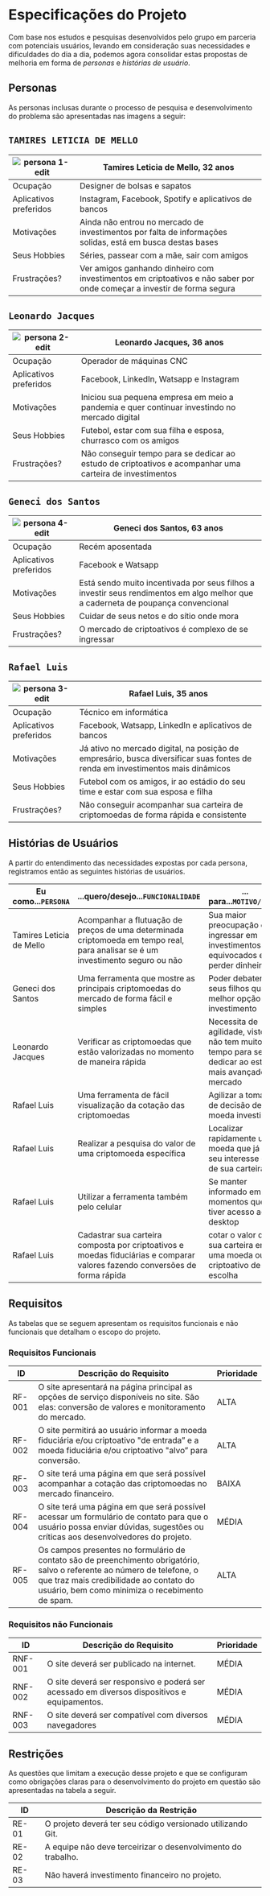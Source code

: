 # Especificações do Projeto

Com base nos estudos e pesquisas desenvolvidos pelo grupo em parceria com potenciais usuários, levando em consideração suas necessidades e dificuldades do dia a dia, podemos agora consolidar estas propostas de melhoria em forma de _personas_ e _histórias de usuário_.

## Personas

As personas inclusas durante o processo de pesquisa e desenvolvimento do problema são apresentadas nas imagens a seguir:

## `TAMIRES LETICIA DE MELLO`

| ![persona 1-edit](https://user-images.githubusercontent.com/93105125/163296843-f40d3ca4-f3cb-4659-ad5f-775d53c7b8c4.png) | Tamires Leticia de Mello, 32 anos                                                                                      |
| ------------------------------------------------------------------------------------------------------------------------ | ---------------------------------------------------------------------------------------------------------------------- |
| Ocupação                                                                                                                 | Designer de bolsas e sapatos                                                                                           |
| Aplicativos preferidos                                                                                                   | Instagram, Facebook, Spotify e aplicativos de bancos                                                                   |
| Motivações                                                                                                               | Ainda não entrou no mercado de investimentos por falta de informações solidas, está em busca destas bases              |
| Seus Hobbies                                                                                                             | Séries, passear com a mãe, sair com amigos                                                                             |
| Frustrações?                                                                                                             | Ver amigos ganhando dinheiro com investimentos em criptoativos e não saber por onde começar a investir de forma segura |

## `Leonardo Jacques`

| ![persona 2-edit](https://user-images.githubusercontent.com/93105125/163297709-eadeb0bb-c882-4206-b2eb-fc9cc769bd57.png) | Leonardo Jacques, 36 anos                                                                                |
| ------------------------------------------------------------------------------------------------------------------------ | -------------------------------------------------------------------------------------------------------- |
| Ocupação                                                                                                                 | Operador de máquinas CNC                                                                                 |
| Aplicativos preferidos                                                                                                   | Facebook, LinkedIn, Watsapp e Instagram                                                                  |
| Motivações                                                                                                               | Iniciou sua pequena empresa em meio a pandemia e quer continuar investindo no mercado digital            |
| Seus Hobbies                                                                                                             | Futebol, estar com sua filha e esposa, churrasco com os amigos                                           |
| Frustrações?                                                                                                             | Não conseguir tempo para se dedicar ao estudo de criptoativos e acompanhar uma carteira de investimentos |

## `Geneci dos Santos`

| ![persona 4-edit](https://user-images.githubusercontent.com/93105125/163298133-dc2a571d-5b3e-4c43-9ad8-7cd4df1b4f95.png) | Geneci dos Santos, 63 anos                                                                                                       |
| ------------------------------------------------------------------------------------------------------------------------ | -------------------------------------------------------------------------------------------------------------------------------- |
| Ocupação                                                                                                                 | Recém aposentada                                                                                                                 |
| Aplicativos preferidos                                                                                                   | Facebook e Watsapp                                                                                                               |
| Motivações                                                                                                               | Está sendo muito incentivada por seus filhos a investir seus rendimentos em algo melhor que a caderneta de poupança convencional |
| Seus Hobbies                                                                                                             | Cuidar de seus netos e do sítio onde mora                                                                                        |
| Frustrações?                                                                                                             | O mercado de criptoativos é complexo de se ingressar                                                                             |

## `Rafael Luis`

| ![persona 3-edit](https://user-images.githubusercontent.com/93105125/163298476-3d2c9ee8-36b1-4f8a-bc09-eeaef548c772.png) | Rafael Luis, 35 anos                                                                                                           |
| ------------------------------------------------------------------------------------------------------------------------ | ------------------------------------------------------------------------------------------------------------------------------ |
| Ocupação                                                                                                                 | Técnico em informática                                                                                                         |
| Aplicativos preferidos                                                                                                   | Facebook, Watsapp, LinkedIn e aplicativos de bancos                                                                            |
| Motivações                                                                                                               | Já ativo no mercado digital, na posição de empresário, busca diversificar suas fontes de renda em investimentos mais dinâmicos |
| Seus Hobbies                                                                                                             | Futebol com os amigos, ir ao estádio do seu time e estar com sua esposa e filha                                                |
| Frustrações?                                                                                                             | Não conseguir acompanhar sua carteira de criptomoedas de forma rápida e consistente                                            |

## Histórias de Usuários

A partir do entendimento das necessidades expostas por cada persona, registramos então as seguintes histórias de usuários.

| Eu como...`PERSONA`      | ...quero/desejo...`FUNCIONALIDADE`                                                                                              | ... para...`MOTIVO/VALOR`                                                                                |
| ------------------------ | ------------------------------------------------------------------------------------------------------------------------------- | -------------------------------------------------------------------------------------------------------- |
| Tamires Leticia de Mello | Acompanhar a flutuação de preços de uma determinada criptomoeda em tempo real, para analisar se é um investimento seguro ou não | Sua maior preocupação é ingressar em investimentos equivocados e perder dinheiro                         |
| Geneci dos Santos        | Uma ferramenta que mostre as principais criptomoedas do mercado de forma fácil e simples                                        | Poder debater com seus filhos qual a melhor opção de investimento                                        |
| Leonardo Jacques         | Verificar as criptomoedas que estão valorizadas no momento de maneira rápida                                                    | Necessita de agilidade, visto que não tem muito tempo para se dedicar ao estudo mais avançado do mercado |
| Rafael Luis              | Uma ferramenta de fácil visualização da cotação das criptomoedas                                                                | Agilizar a tomada de decisão de qual moeda investir                                                      |
| Rafael Luis              | Realizar a pesquisa do valor de uma criptomoeda específica                                                                      | Localizar rapidamente uma moeda que já é de seu interesse ou de sua carteira                             |
| Rafael Luis              | Utilizar a ferramenta também pelo celular                                                                                       | Se manter informado em momentos que não tiver acesso ao desktop                                          |
| Rafael Luis              | Cadastrar sua carteira composta por criptoativos e moedas fiduciárias e comparar valores fazendo conversões de forma rápida     | cotar o valor de sua carteira em uma moeda ou criptoativo de sua escolha                                 |

## Requisitos

As tabelas que se seguem apresentam os requisitos funcionais e não funcionais que detalham o escopo do projeto.

### Requisitos Funcionais

| ID     | Descrição do Requisito                                                                                                                                                                                                | Prioridade |
| ------ | --------------------------------------------------------------------------------------------------------------------------------------------------------------------------------------------------------------------- | ---------- |
| RF-001 | O site apresentará na página principal as opções de serviço disponíveis no site. São elas: conversão de valores e monitoramento do mercado.                                                      | ALTA       |
| RF-002 | O site permitirá ao usuário informar a moeda fiduciária e/ou criptoativo "de entrada” e a moeda fiduciária e/ou criptoativo "alvo” para conversão.                                                                    | ALTA       |
| RF-003 | O site terá uma página em que será possível acompanhar a cotação das criptomoedas no mercado financeiro.                                                                                                              | BAIXA      |
| RF-004 | O site terá uma página em que será possível acessar um formulário de contato para que o usuário possa enviar dúvidas, sugestões ou críticas aos desenvolvedores do projeto.                                           | MÉDIA      |
| RF-005 | Os campos presentes no formulário de contato são de preenchimento obrigatório, salvo o referente ao número de telefone, o que traz mais credibilidade ao contato do usuário, bem como minimiza o recebimento de spam. | ALTA       |

### Requisitos não Funcionais

| ID      | Descrição do Requisito                                                                      | Prioridade |
| ------- | ------------------------------------------------------------------------------------------- | ---------- |
| RNF-001 | O site deverá ser publicado na internet.                                                    | MÉDIA      |
| RNF-002 | O site deverá ser responsivo e poderá ser acessado em diversos dispositivos e equipamentos. | MÉDIA      |
| RNF-003 | O site deverá ser compatível com diversos navegadores                                       | MÉDIA      |

## Restrições

As questões que limitam a execução desse projeto e que se configuram como obrigações claras para o desenvolvimento do projeto em questão são apresentadas na tabela a seguir.

| ID    | Descrição da Restrição                                       |
| ----- | ------------------------------------------------------------ |
| RE-01 | O projeto deverá ter seu código versionado utilizando Git.   |
| RE-02 | A equipe não deve terceirizar o desenvolvimento do trabalho. |
| RE-03 | Não haverá investimento financeiro no projeto.               |
